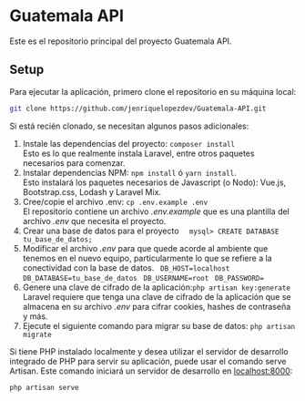 # Guatemala API
Este es el repositorio principal del proyecto Guatemala API.

## Setup
Para ejecutar la aplicación, primero clone el repositorio en su máquina local:


```bash
git clone https://github.com/jenriquelopezdev/Guatemala-API.git
```

Si está recién clonado, se necesitan algunos pasos adicionales:
1. Instale las dependencias del proyecto: ``` composer install ```  
Esto es lo que realmente instala Laravel, entre otros paquetes necesarios para comenzar.
2. Instalar dependencias NPM: ``` npm install ``` ó ``` yarn install ```.  
Esto instalará los paquetes necesarios de Javascript (o Nodo): Vue.js, Bootstrap.css, Lodash y Laravel Mix.
3. Cree/copie el archivo .env: ``` cp .env.example .env ```  
El repositorio contiene un archivo _.env.example_ que es una plantilla del archivo _.env_ que necesita el proyecto.
4. Crear una base de datos para el proyecto ```  mysql> CREATE DATABASE tu_base_de_datos;```  
5. Modificar el archivo  _.env_  para que quede acorde al ambiente que tenemos en el nuevo equipo, particularmente lo que se refiere a la conectividad con la base de datos.
```  DB_HOST=localhost ``` 
```  DB_DATABASE=tu_base_de_datos ``` 
```  DB_USERNAME=root ``` 
```  DB_PASSWORD=  ``` 
6. Genere una clave de cifrado de la aplicación:``` php artisan key:generate ```  
Laravel requiere que tenga una clave de cifrado de la aplicación que se almacena en su archivo _.env_ para cifrar cookies, hashes de contraseña y más.
7. Ejecute el siguiente comando para migrar su base de datos: ``` php artisan migrate  ```  

Si tiene PHP instalado localmente y desea utilizar el servidor de desarrollo integrado de PHP para servir su aplicación, puede usar el comando serve Artisan. Este comando iniciará un servidor de desarrollo en
[localhost:8000](http://localhost:8000):

```
php artisan serve
```
